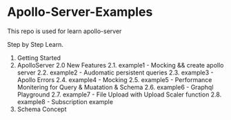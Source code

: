 # Apollo-Server-Examples
This repo is used for learn apollo-server

Step by Step Learn.

1. Getting Started
2. ApolloServer 2.0 New Features
2.1. example1 - Mocking && create apollo server
2.2. example2 - Audomatic persistent queries
2.3. example3 - Apollo Errors
2.4. example4 - Mocking
2.5. example5 - Performance Monitering for Query & Muatation & Schema
2.6. example6 - Graphql Playground 
2.7. example7 - File Upload with Upload Scaler function
2.8. example8 - Subscription example
3. Schema Concept




